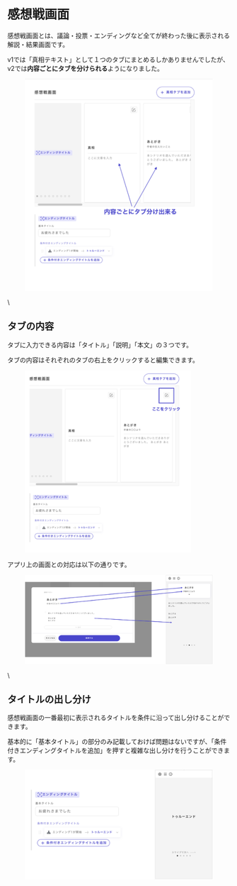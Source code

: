 # 感想戦画面

感想戦画面とは、議論・投票・エンディングなど全てが終わった後に表示される解説・結果画面です。

v1では「真相テキスト」として１つのタブにまとめるしかありませんでしたが、v2では**内容ごとにタブを分けられる**ようになりました。

<figure><img src="../.gitbook/assets/image (93).png" alt=""><figcaption></figcaption></figure>

\


## タブの内容

タブに入力できる内容は「タイトル」「説明」「本文」の３つです。

タブの内容はそれぞれのタブの右上をクリックすると編集できます。

<div align="left">

<figure><img src="../.gitbook/assets/image (94).png" alt="" width="375"><figcaption></figcaption></figure>

</div>

アプリ上の画面との対応は以下の通りです。

<figure><img src="../.gitbook/assets/image (95).png" alt=""><figcaption></figcaption></figure>

\


## タイトルの出し分け

感想戦画面の一番最初に表示されるタイトルを条件に沿って出し分けることができます。

基本的に「基本タイトル」の部分のみ記載しておけば問題はないですが、「条件付きエンディングタイトルを追加」を押すと複雑な出し分けを行うことができます。

<figure><img src="../.gitbook/assets/image (96).png" alt=""><figcaption></figcaption></figure>
